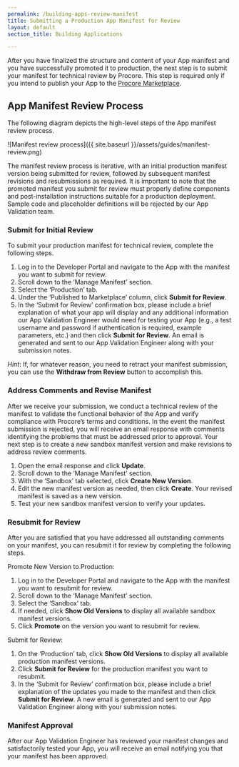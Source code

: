 ```yaml
---
permalink: /building-apps-review-manifest
title: Submitting a Production App Manifest for Review
layout: default
section_title: Building Applications

---
```


After you have finalized the structure and content of your App manifest and you have successfully promoted it to production, the next step is to submit your manifest for technical review by Procore.
This step is required only if you intend to publish your App to the [Procore Marketplace](https://marketplace.procore.com/).

## App Manifest Review Process

The following diagram depicts the high-level steps of the App manifest review process.

![Manifest review process]({{ site.baseurl }}/assets/guides/manifest-review.png)

The manifest review process is iterative, with an initial production manifest version being submitted for review, followed by subsequent manifest revisions and resubmissions as required.
It is important to note that the promoted manifest you submit for review must properly define components and post-installation instructions suitable for a production deployment.
Sample code and placeholder definitions will be rejected by our App Validation team.

### Submit for Initial Review

To submit your production manifest for technical review, complete the following steps.

1. Log in to the Developer Portal and navigate to the App with the manifest you want to submit for review.
1. Scroll down to the ‘Manage Manifest’ section.
1. Select the ‘Production’ tab.
1. Under the ‘Published to Marketplace’ column, click **Submit for Review**.
1. In the ‘Submit for Review’ confirmation box, please include a brief explanation of what your app will display and any additional information our App Validation Engineer would need for testing your App (e.g., a test username and password if authentication is required, example parameters, etc.) and then click **Submit for Review**. An email is generated and sent to our App Validation Engineer along with your submission notes.

_Hint_: If, for whatever reason, you need to retract your manifest submission, you can use the **Withdraw from Review** button to accomplish this.

### Address Comments and Revise Manifest

After we receive your submission, we conduct a technical review of the manifest to validate the functional behavior of the App and verify compliance with Procore’s terms and conditions.
In the event the manifest submission is rejected, you will receive an email response with comments identifying the problems that must be addressed prior to approval.
Your next step is to create a new sandbox manifest version and make revisions to address review comments.

1. Open the email response and click **Update**.
1. Scroll down to the ‘Manage Manifest’ section.
1. With the ‘Sandbox’ tab selected, click **Create New Version**.
1. Edit the new manifest version as needed, then click **Create**. Your revised manifest is saved as a new version.
1. Test your new sandbox manifest version to verify your updates.

### Resubmit for Review

After you are satisfied that you have addressed all outstanding comments on your manifest, you can resubmit it for review by completing the following steps.

Promote New Version to Production:

1. Log in to the Developer Portal and navigate to the App with the manifest you want to resubmit for review.
1. Scroll down to the ‘Manage Manifest’ section.
1. Select the ‘Sandbox’ tab.
1. If needed, click **Show Old Versions** to display all available sandbox manifest versions.
1. Click **Promote** on the version you want to resubmit for review.

Submit for Review:

1. On the ‘Production’ tab, click **Show Old Versions** to display all available production manifest versions.
1. Click **Submit for Review** for the production manifest you want to resubmit.
1. In the ‘Submit for Review’ confirmation box, please include a brief explanation of the updates you made to the manifest and then click **Submit for Review**. A new email is generated and sent to our App Validation Engineer along with your submission notes.

### Manifest Approval

After our App Validation Engineer has reviewed your manifest changes and satisfactorily tested your App, you will receive an email notifying you that your manifest has been approved.